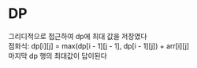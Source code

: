 # DP

그리디적으로 접근하여 dp에 최대 값을 저장였다<br>
점화식: dp[i][j] = max(dp[i - 1][j - 1], dp[i - 1][j]) + arr[i][j]<br>
마지막 dp 행의 최대값이 답이된다